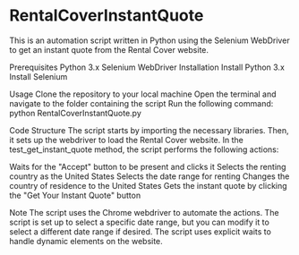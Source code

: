 # RentalCoverInstantQuote
This is an automation script written in Python using the Selenium WebDriver to get an instant quote from the Rental Cover website.

Prerequisites
Python 3.x
Selenium WebDriver
Installation
Install Python 3.x
Install Selenium 

Usage
Clone the repository to your local machine
Open the terminal and navigate to the folder containing the script
Run the following command:
python RentalCoverInstantQuote.py

Code Structure
The script starts by importing the necessary libraries. Then, it sets up the webdriver to load the Rental Cover website.
In the test_get_instant_quote method, the script performs the following actions:

Waits for the "Accept" button to be present and clicks it
Selects the renting country as the United States
Selects the date range for renting
Changes the country of residence to the United States
Gets the instant quote by clicking the "Get Your Instant Quote" button

Note
The script uses the Chrome webdriver to automate the actions.
The script is set up to select a specific date range, but you can modify it to select a different date range if desired.
The script uses explicit waits to handle dynamic elements on the website.
